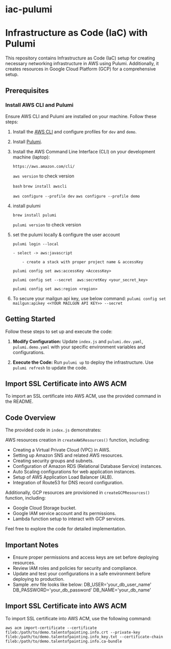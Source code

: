 # iac-pulumi

# Infrastructure as Code (IaC) with Pulumi

This repository contains Infrastructure as Code (IaC) setup for creating necessary networking infrastructure in AWS using Pulumi. Additionally, it creates resources in Google Cloud Platform (GCP) for a comprehensive setup.

## Prerequisites

### Install AWS CLI and Pulumi

Ensure AWS CLI and Pulumi are installed on your machine. Follow these steps:

1. Install the [AWS CLI](https://aws.amazon.com/cli/) and configure profiles for `dev` and `demo`.

2. Install [Pulumi](https://www.pulumi.com/docs/get-started/install/).
   
3. Install the AWS Command Line Interface (CLI) on your development machine (laptop):

    ```https://aws.amazon.com/cli/```

    ```aws version``` to check version

   ```bash```
   ```brew install awscli```

    ```aws configure --profile dev```
    ```aws configure --profile demo```


4. install pulumi

    ```brew install pulumi```

    ```pulumi version``` to check version

 

5. set the pulumi locally & configure the user account

    ```pulumi login --local```

       - select -> aws:javascript

           - create a stack with proper project name & accessKey

    ```pulumi config set aws:accessKey <AccessKey>```

    ```pulumi config set --secret  aws:secretKey <your_secret_key>```

    ```pulumi config set aws:region <region>```

6. To secure your mailgun api key, use below command: 
    ``` pulumi config set mailgun:apikey <<YOUR MAILGUN API KEY>> --secret ```

 

## Getting Started

Follow these steps to set up and execute the code:

1. **Modify Configuration:**
   Update `index.js` and `pulumi.dev.yaml`, `pulumi.demo.yaml` with your specific environment variables and configurations.

2. **Execute the Code:**
   Run `pulumi up` to deploy the infrastructure. Use `pulumi refresh` to update the code.

## Import SSL Certificate into AWS ACM

To import an SSL certificate into AWS ACM, use the provided command in the README.

## Code Overview

The provided code in `index.js` demonstrates:

AWS resources creation in `createAWSResources()` function, including:
- Creating a Virtual Private Cloud (VPC) in AWS.
- Setting up Amazon SNS and related AWS resources.
- Creating security groups and subnets.
- Configuration of Amazon RDS (Relational Database Service) instances.
- Auto Scaling configurations for web application instances.
- Setup of AWS Application Load Balancer (ALB).
- Integration of Route53 for DNS record configuration.

Additionally, GCP resources are provisioned in `createGCPResources()` function, including:

- Google Cloud Storage bucket.
- Google IAM service account and its permissions.
- Lambda function setup to interact with GCP services.

Feel free to explore the code for detailed implementation.

## Important Notes

- Ensure proper permissions and access keys are set before deploying resources.
- Review IAM roles and policies for security and compliance.
- Update and test your configurations in a safe environment before deploying to production.
- Sample .env file looks like below: 
    DB_USER='your_db_user_name'
    DB_PASSWORD='your_db_password'
    DB_NAME='your_db_name'


## Import SSL Certificate into AWS ACM
To import SSL certificate into AWS ACM, use the following command:

```aws acm import-certificate --certificate fileb:/path/to/demo.talentofpainting.info.crt --private-key fileb:/path/to/demo.talentofpainting.info_key.txt --certificate-chain fileb:/path/to/demo.talentofpainting.info.ca-bundle```
